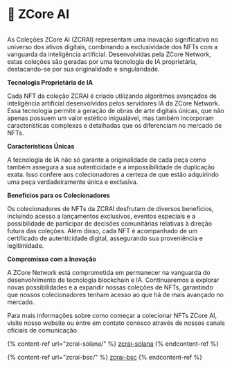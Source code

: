 # 🤖 ZCore AI

<figure><img src="../../.gitbook/assets/691e9a63-6902-4d01-86b5-82ba93d79593.png" alt=""><figcaption></figcaption></figure>

As Coleções ZCore AI (ZCRAI) representam uma inovação significativa no universo dos ativos digitais, combinando a exclusividade dos NFTs com a vanguarda da inteligência artificial. Desenvolvidas pela ZCore Network, estas coleções são geradas por uma tecnologia de IA proprietária, destacando-se por sua originalidade e singularidade.

**Tecnologia Proprietária de IA**

Cada NFT da coleção ZCRAI é criado utilizando algoritmos avançados de inteligência artificial desenvolvidos pelos servidores IA da ZCore Network. Essa tecnologia permite a geração de obras de arte digitais únicas, que não apenas possuem um valor estético inigualável, mas também incorporam características complexas e detalhadas que os diferenciam no mercado de NFTs.

**Características Únicas**

A tecnologia de IA não só garante a originalidade de cada peça como também assegura a sua autenticidade e a impossibilidade de duplicação exata. Isso confere aos colecionadores a certeza de que estão adquirindo uma peça verdadeiramente única e exclusiva.

**Benefícios para os Colecionadores**

Os colecionadores de NFTs da ZCRAI desfrutam de diversos benefícios, incluindo acesso a lançamentos exclusivos, eventos especiais e a possibilidade de participar de decisões comunitárias relativas à direção futura das coleções. Além disso, cada NFT é acompanhado de um certificado de autenticidade digital, assegurando sua proveniência e legitimidade.

**Compromisso com a Inovação**

A ZCore Network está comprometida em permanecer na vanguarda do desenvolvimento de tecnologia blockchain e IA. Continuaremos a explorar novas possibilidades e a expandir nossas coleções de NFTs, garantindo que nossos colecionadores tenham acesso ao que há de mais avançado no mercado.

Para mais informações sobre como começar a colecionar NFTs ZCore AI, visite nosso website ou entre em contato conosco através de nossos canais oficiais de comunicação.

{% content-ref url="zcrai-solana/" %}
[zcrai-solana](zcrai-solana/)
{% endcontent-ref %}

{% content-ref url="zcrai-bsc/" %}
[zcrai-bsc](zcrai-bsc/)
{% endcontent-ref %}

